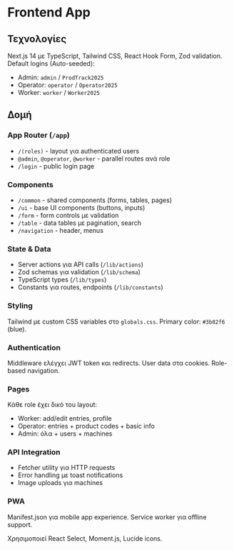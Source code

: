 # Frontend App

## Τεχνολογίες

Next.js 14 με TypeScript, Tailwind CSS, React Hook Form, Zod validation.
Default logins (Auto-seeded):
- Admin: `admin` / `ProdTrack2025`
- Operator: `operator` / `Operator2025`
- Worker: `worker` / `Worker2025`
## Δομή

### App Router (`/app`)

- `/(roles)` - layout για authenticated users
- `@admin`, `@operator`, `@worker` - parallel routes ανά role
- `/login` - public login page

### Components

- `/common` - shared components (forms, tables, pages)
- `/ui` - base UI components (buttons, inputs)
- `/form` - form controls με validation
- `/table` - data tables με pagination, search
- `/navigation` - header, menus

### State & Data

- Server actions για API calls (`/lib/actions`)
- Zod schemas για validation (`/lib/schema`)  
- TypeScript types (`/lib/types`)
- Constants για routes, endpoints (`/lib/constants`)

### Styling

Tailwind με custom CSS variables στο `globals.css`. Primary color: `#3b82f6` (blue).

### Authentication

Middleware ελέγχει JWT token και redirects. User data στα cookies. Role-based navigation.

### Pages

Κάθε role έχει δικό του layout:
- Worker: add/edit entries, profile
- Operator: entries + product codes + basic info
- Admin: όλα + users + machines

### API Integration

- Fetcher utility για HTTP requests
- Error handling με toast notifications
- Image uploads για machines

### PWA

Manifest.json για mobile app experience. Service worker για offline support.

Χρησιμοποιεί React Select, Moment.js, Lucide icons.